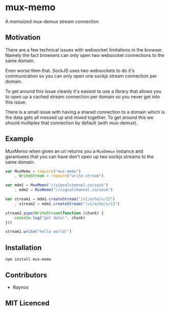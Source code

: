 # mux-memo

A memoized mux-demux stream connection

## Motivation

There are a few technical issues with websocket limitations in
    the browser. Namely the fact browsers can only open two
    websocket connections to the same domain.

Even worse then that. SockJS uses two websockets to do it's
    communication so you can only open one sockjs stream
    connection per domain.

To get around this issue cleanly it's easiest to use a library
    that allows you to open up a cached stream connection per
    domain so you never get into this issue.

There is a small issue with having a shared connection to a
    domain which is the data gets all messed up and mixed
    together. To get around this we should multiplex that
    connection by default (with mux-demux).

## Example

MuxMemo when given an uri returns you a `MuxDemux` instance and
    garantuees that you can have don't open up two sockjs
    streams to the same domain.

```js
var MuxMemo = require("mux-memo")
    , WriteStream = require("write-stream")

var mdm1 = MuxMemo("//signalchannel.co/sock")
    , mdm2 = MuxMemo("//signalchannel.co/sock")

var stream1 = mdm1.createStream("/v1/echo/x/12")
    , stream2 = mdm1.createStream("/v1/echo/x/13")

stream2.pipe(WriteStream(function (chunk) {
    console.log("got data!", chunk)
}))

stream1.write("hello world!")
```

## Installation

`npm install mux-memo`

## Contributors

 - Raynos

## MIT Licenced
